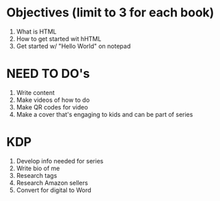 # Objectives (limit to 3 for each book)

1.  What is HTML
2.  How to get started wit hHTML
3.  Get started w/ "Hello World" on notepad


# NEED TO DO's

1.  Write content
2.  Make videos of how to do
3.  Make QR codes for video
4.  Make a cover that's engaging to kids and can be part of series

# KDP

1. Develop info needed for series
2. Write bio of me
3. Research tags
4. Research Amazon sellers
5. Convert for digital to Word
